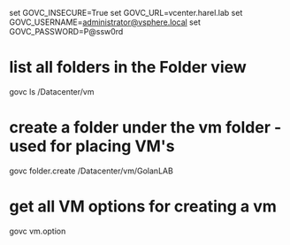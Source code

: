 set GOVC_INSECURE=True
set GOVC_URL=vcenter.harel.lab
set GOVC_USERNAME=administrator@vsphere.local
set GOVC_PASSWORD=P@ssw0rd

# list all folders in the Folder view 
govc ls /Datacenter/vm
# create a folder under the vm folder - used for placing VM's 
govc folder.create /Datacenter/vm/GolanLAB

# get all VM options for creating a vm
govc vm.option

